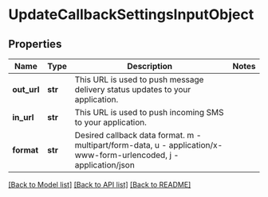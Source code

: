 # UpdateCallbackSettingsInputObject

## Properties
Name | Type | Description | Notes
------------ | ------------- | ------------- | -------------
**out_url** | **str** | This URL is used to push message delivery status updates to your application. | 
**in_url** | **str** | This URL is used to push incoming SMS to your application. | 
**format** | **str** | Desired callback data format. m - multipart/form-data, u - application/x-www-form-urlencoded, j - application/json | 

[[Back to Model list]](../README.md#documentation-for-models) [[Back to API list]](../README.md#documentation-for-api-endpoints) [[Back to README]](../README.md)


